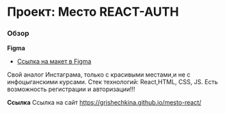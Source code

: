 # Проект: Место REACT-AUTH

### Обзор

**Figma**

* [Ссылка на макет в Figma](https://www.figma.com/file/2cn9N9jSkmxD84oJik7xL7/JavaScript.-Sprint-4?node-id=0%3A1)

Свой аналог Инстаграма, только с красивыми местами,и не с инфоцыганскими курсами. Стек технологий: React,HTML, CSS, JS.
Есть возможность регистрации и авторизации!!!

**Ссылка**
Ссылка на сайт https://grishechkina.github.io/mesto-react/